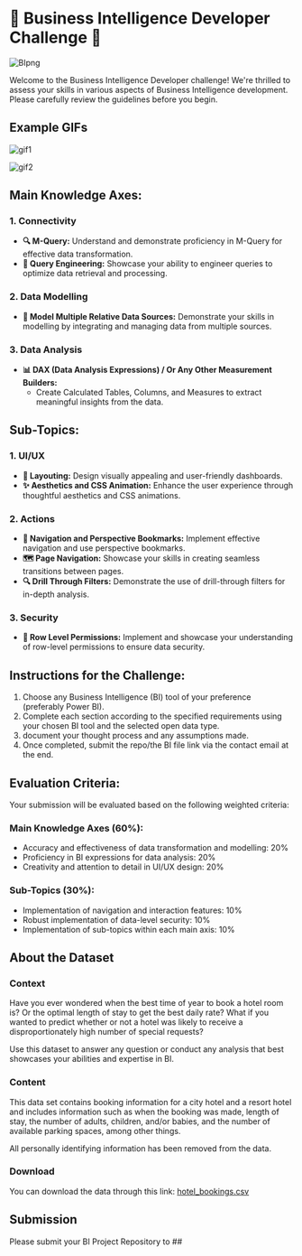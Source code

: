 # 🚀 Business Intelligence Developer Challenge 🚀
![BIpng](https://cdn-icons-png.flaticon.com/512/5851/5851819.png)

Welcome to the Business Intelligence Developer challenge! We're thrilled to assess your skills in various aspects of Business Intelligence development. Please carefully review the guidelines before you begin.

## Example GIFs
![gif1](https://github.com/rihal-om/BI-Challenge/assets/23008831/493eca66-c5bf-4ffb-b85a-493f843be9b6)

![gif2](https://github.com/rihal-om/BI-Challenge/assets/23008831/d373f286-f3b5-4d8f-8002-a32648a8edfa)


## Main Knowledge Axes:

### 1. Connectivity
- **🔍 M-Query:** Understand and demonstrate proficiency in M-Query for effective data transformation.
- **🔧 Query Engineering:** Showcase your ability to engineer queries to optimize data retrieval and processing.

### 2. Data Modelling
- **🔄 Model Multiple Relative Data Sources:** Demonstrate your skills in modelling by integrating and managing data from multiple sources.

### 3. Data Analysis
- **📊 DAX (Data Analysis Expressions) / Or Any Other Measurement Builders:**
  - Create Calculated Tables, Columns, and Measures to extract meaningful insights from the data.

## Sub-Topics:

### 1. UI/UX
- **🎨 Layouting:** Design visually appealing and user-friendly dashboards.
- **✨ Aesthetics and CSS Animation:** Enhance the user experience through thoughtful aesthetics and CSS animations.

### 2. Actions
- **🚀 Navigation and Perspective Bookmarks:** Implement effective navigation and use perspective bookmarks.
- **🗺️ Page Navigation:** Showcase your skills in creating seamless transitions between pages.
- **🔍 Drill Through Filters:** Demonstrate the use of drill-through filters for in-depth analysis.

### 3. Security
- **🔐 Row Level Permissions:** Implement and showcase your understanding of row-level permissions to ensure data security.

## Instructions for the Challenge:

1. Choose any Business Intelligence (BI) tool of your preference (preferably Power BI).
2. Complete each section according to the specified requirements using your chosen BI tool and the selected open data type.
3. document your thought process and any assumptions made.
4. Once completed, submit the repo/the BI file link via the contact email at the end.

## Evaluation Criteria:
Your submission will be evaluated based on the following weighted criteria:

### Main Knowledge Axes (60%):
- Accuracy and effectiveness of data transformation and modelling: 20%
- Proficiency in BI expressions for data analysis: 20%
- Creativity and attention to detail in UI/UX design: 20%

### Sub-Topics (30%):
- Implementation of navigation and interaction features: 10%
- Robust implementation of data-level security: 10%
- Implementation of sub-topics within each main axis: 10%

## About the Dataset
### Context
Have you ever wondered when the best time of year to book a hotel room is? Or the optimal length of stay to get the best daily rate? What if you wanted to predict whether or not a hotel was likely to receive a disproportionately high number of special requests?

Use this dataset to answer any question or conduct any analysis that best showcases your abilities and expertise in BI.

### Content
This data set contains booking information for a city hotel and a resort hotel and includes information such as when the booking was made, length of stay, the number of adults, children, and/or babies, and the number of available parking spaces, among other things.

All personally identifying information has been removed from the data.

### Download
You can download the data through this link: [hotel_bookings.csv](https://github.com/rihal-om/BI-Challenge/files/13950515/hotel_bookings.csv)

## Submission
Please submit your BI Project Repository to ##
